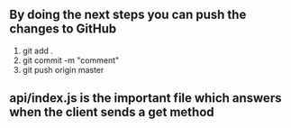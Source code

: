 ## By doing the next steps you can push the changes to GitHub

1. git add .
2. git commit -m "comment"
3. git push origin master

## api/index.js is the important file which answers when the client sends a get method
